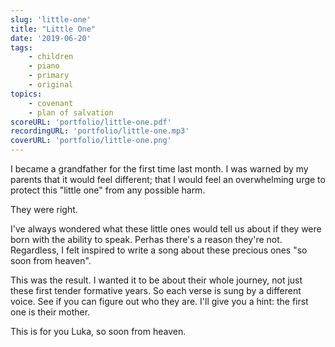 ```yaml
---
slug: 'little-one'
title: "Little One"
date: '2019-06-20'
tags: 
    - children
    - piano
    - primary
    - original
topics: 
    - covenant
    - plan of salvation
scoreURL: 'portfolio/little-one.pdf'
recordingURL: 'portfolio/little-one.mp3'
coverURL: 'portfolio/little-one.png'
---
```


I became a grandfather for the first time last month.  I was warned by my parents that it would feel different; that I would feel an overwhelming urge to protect this "little one" from any possible harm.  

They were right.

I've always wondered what these little ones would tell us about if they were born with the ability to speak.  Perhas there's a reason they're not.  Regardless, I felt inspired to write a song about these precious ones "so soon from heaven". 

This was the result.  I wanted it to be about their whole journey, not just these first tender formative years. So each verse is sung by a different voice.  See if you can figure out who they are.  I'll give you a hint: the first one is their mother. 

This is for you Luka, so soon from heaven.
